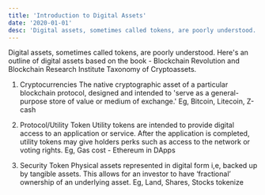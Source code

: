```yaml
---
title: 'Introduction to Digital Assets'
date: '2020-01-01'
desc: 'Digital assets, sometimes called tokens, are poorly understood.'
---
```


Digital assets, sometimes called tokens, are poorly understood. Here's an outline of digital assets based on the book - Blockchain Revolution and Blockchain Research Institute Taxonomy of Cryptoassets.

1. Cryptocurrencies
The native cryptographic asset of a particular blockchain protocol, designed and intended to 'serve as a general-purpose store of value or medium of exchange.' Eg, Bitcoin, Litecoin, Z-cash

2. Protocol/Utility Token
Utility tokens are intended to provide digital access to an application or service. After the application is completed, utility tokens may give holders perks such as access to the network or voting rights. Eg, Gas cost - Ethereum in DApps

3. Security Token
Physical assets represented in digital form i,e, backed up by tangible assets. This allows for an investor to have ‘fractional’ ownership of an underlying asset. Eg, Land, Shares, Stocks tokenize
